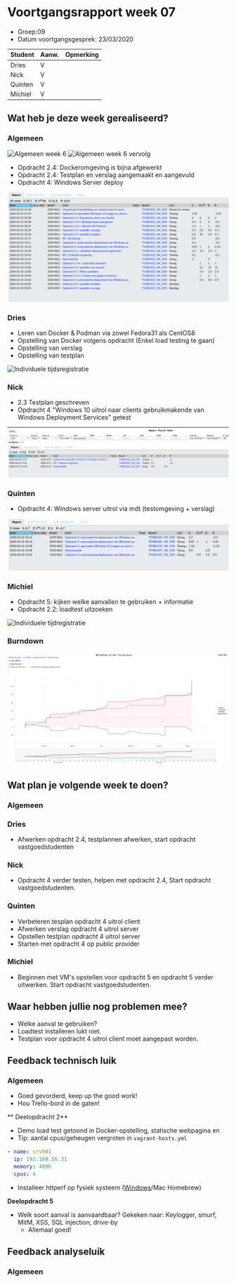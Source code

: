 # Voortgangsrapport week 07

* Groep:09
* Datum voortgangsgesprek: 23/03/2020

| Student  | Aanw. | Opmerking |
| :---     | :---  | :---      |
| Dries |  V     |           |
| Nick |  V     |           |
| Quinten |  V     |           |
| Michiel |  V     |           |

## Wat heb je deze week gerealiseerd?

### Algemeen

![Algemeen week 6](https://i.gyazo.com/7806e144f335cef8a498a38f8a27506b.jpg)
![Algemeen week 6 vervolg](https://i.gyazo.com/7d4de1b3c6f9228de77bca113eee3a96.png)


* Opdracht 2.4: Dockeromgeving is bijna afgewerkt
* Opdracht 2.4: Testplan en verslag aangemaakt en aangevuld
* Opdracht 4: Windows Server deploy

![cardperuser week 7](screenshots/cardPerUserWeek7.png)

### Dries

* Leren van Docker & Podman via zowel Fedora31 als CentOS8
* Opstelling van Docker volgens opdracht (Enkel load testing te gaan)
* Opstelling van verslag
* Opstelling van testplan

![Individuele tijdsregistratie](https://i.gyazo.com/ce5baaa2a99f97e3371f2f69157a3b95.png)

### Nick

* 2.3 Testplan geschreven
* Opdracht 4 "Windows 10 uitrol naar clients gebruikmakende van Windows Deployment Services" getest

![week 7 Nick](screenshots/nickWeek7.png)

### Quinten

* Opdracht 4: Windows server uitrol via mdt (testomgeving + verslag)

![Quinten week7](screenshots/quintenWeek7.png)

### Michiel

* Opdracht 5: kijken welke aanvallen te gebruiken + informatie
* Opdracht 2.2: loadtest uitzoeken

![Individuele tijdregistratie](https://gyazo.com/19b331c91613197070f5714c5c0e642c.png)

### Burndown
![Burnddown week7](screenshots/burndDownWeek7.png)

## Wat plan je volgende week te doen?

### Algemeen
### Dries
* Afwerken opdracht 2.4, testplannen afwerken, start opdracht vastgoedstudenten

### Nick
* Opdracht 4 verder testen, helpen met opdracht 2.4, Start opdracht vastgoedstudenten.
### Quinten
* Verbeteren tesplan opdracht 4 uitrol client
* Afwerken verslag opdracht 4 uitrol server
* Opstellen testplan opdracht 4 uitrol server
* Starten met opdracht 4 op public provider
### Michiel
* Beginnen met VM's opstellen voor opdracht 5 en opdracht 5 verder uitwerken. Start opdracht vastgoedstudenten.

## Waar hebben jullie nog problemen mee?

* Welke aanval te gebruiken? 
* Loadtest installeren lukt niet.
* Testplan voor opdracht 4 uitrol client moet aangepast worden.

## Feedback technisch luik

### Algemeen

- Goed gevorderd, keep up the good work!
- Hou Trello-bord in de gaten!

** Deelopdracht 2**

- Demo load test getoond in Docker-opstelling, statische webpagina en
- Tip: aantal cpus/geheugen vergroten in `vagrant-hosts.yml`

```yml
- name: srv001
  ip: 192.168.56.31
  memory: 4096
  cpus: 4
```

- Installeer httperf op fysiek systeem ([Windows](https://www.itefix.net/httperf)/Mac Homebrew)

**Deelopdracht 5**

- Welk soort aanval is aanvaardbaar? Gekeken naar: Keylogger, smurf, MitM, XSS, SQL injection, drive-by
    - Allemaal goed!

## Feedback analyseluik

### Algemeen
